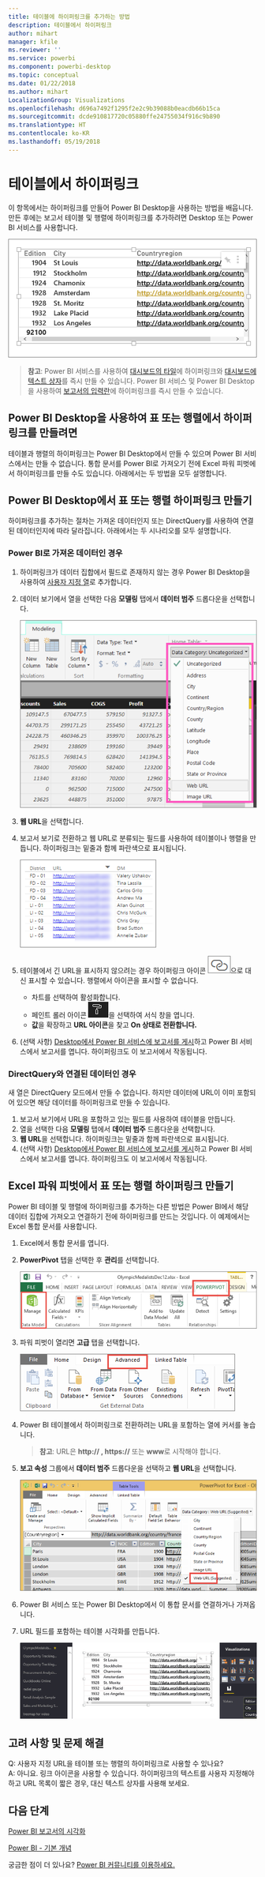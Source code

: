 ```yaml
---
title: 테이블에 하이퍼링크를 추가하는 방법
description: 테이블에서 하이퍼링크
author: mihart
manager: kfile
ms.reviewer: ''
ms.service: powerbi
ms.component: powerbi-desktop
ms.topic: conceptual
ms.date: 01/22/2018
ms.author: mihart
LocalizationGroup: Visualizations
ms.openlocfilehash: d696a7492f1295f2e2c9b39088b0eacdb66b15ca
ms.sourcegitcommit: dcde910817720c05880ffe24755034f916c9b890
ms.translationtype: HT
ms.contentlocale: ko-KR
ms.lasthandoff: 05/19/2018
---
```

# <a name="hyperlinks-in-tables"></a>테이블에서 하이퍼링크
이 항목에서는 하이퍼링크를 만들어 Power BI Desktop을 사용하는 방법을 배웁니다. 만든 후에는 보고서 테이블 및 행렬에 하이퍼링크를 추가하려면 Desktop 또는 Power BI 서비스를 사용합니다. 

![](media/power-bi-hyperlinks-in-tables/hyperlinkedtable.png)

> **참고**: Power BI 서비스를 사용하여 [대시보드의 타일](service-dashboard-edit-tile.md)에 하이퍼링크와 [대시보드에 텍스트 상자](service-dashboard-add-widget.md)를 즉시 만들 수 있습니다. Power BI 서비스 및 Power BI Desktop을 사용하여 [보고서의 입력란](service-add-hyperlink-to-text-box.md)에 하이퍼링크를 즉시 만들 수 있습니다.
> 
> 

## <a name="to-create-a-hyperlink-in-a-table-or-matrix-using-power-bi-desktop"></a>Power BI Desktop을 사용하여 표 또는 행렬에서 하이퍼링크를 만들려면
테이블과 행렬의 하이퍼링크는 Power BI Desktop에서 만들 수 있으며 Power BI 서비스에서는 만들 수 없습니다. 통합 문서를 Power BI로 가져오기 전에 Excel 파워 피벗에서 하이퍼링크를 만들 수도 있습니다. 아래에서는 두 방법을 모두 설명합니다.

## <a name="create-a-table-or-matrix-hyperlink-in-power-bi-desktop"></a>Power BI Desktop에서 표 또는 행렬 하이퍼링크 만들기
하이퍼링크를 추가하는 절차는 가져온 데이터인지 또는 DirectQuery를 사용하여 연결된 데이터인지에 따라 달라집니다. 아래에서는 두 시나리오를 모두 설명합니다.

### <a name="for-data-imported-into-power-bi"></a>Power BI로 가져온 데이터인 경우
1. 하이퍼링크가 데이터 집합에서 필드로 존재하지 않는 경우 Power BI Desktop을 사용하여 [사용자 지정 열](desktop-common-query-tasks.md)로 추가합니다.
2. 데이터 보기에서 열을 선택한 다음 **모델링** 탭에서 **데이터 범주** 드롭다운을 선택합니다.
   
    ![](media/power-bi-hyperlinks-in-tables/pbi_data_category.png)
3. **웹 URL**을 선택합니다.
4. 보고서 보기로 전환하고 웹 URL로 분류되는 필드를 사용하여 테이블이나 행렬을 만듭니다. 하이퍼링크는 밑줄과 함께 파란색으로 표시됩니다.
   
    ![](media/power-bi-hyperlinks-in-tables/power-bi-table-with-hyperlinks2.png)
5. 테이블에서 긴 URL을 표시하지 않으려는 경우 하이퍼링크 아이콘 ![](media/power-bi-hyperlinks-in-tables/power-bi-hyperlink-icon.png)으로 대신 표시할 수 있습니다. 행렬에서 아이콘을 표시할 수 없습니다.
   
   * 차트를 선택하여 활성화합니다.
   * 페인트 롤러 아이콘 ![](media/power-bi-hyperlinks-in-tables/power-bi-paintroller.png)을 선택하여 서식 창을 엽니다.
   * **값**을 확장하고 **URL 아이콘**을 찾고 **On 상태로 전환합니다.**
6. (선택 사항) [Desktop에서 Power BI 서비스에 보고서를 게시](guided-learning/publishingandsharing.yml?tutorial-step=2)하고 Power BI 서비스에서 보고서를 엽니다. 하이퍼링크도 이 보고서에서 작동됩니다.

### <a name="for-data-connected-with-directquery"></a>DirectQuery와 연결된 데이터인 경우
새 열은 DirectQuery 모드에서 만들 수 없습니다.  하지만 데이터에 URL이 이미 포함되어 있으면 해당 데이터를 하이퍼링크로 만들 수 있습니다.

1. 보고서 보기에서 URL을 포함하고 있는 필드를 사용하여 테이블을 만듭니다.
2. 열을 선택한 다음 **모델링** 탭에서 **데이터 범주** 드롭다운을 선택합니다.
3. **웹 URL**을 선택합니다. 하이퍼링크는 밑줄과 함께 파란색으로 표시됩니다.
4. (선택 사항) [Desktop에서 Power BI 서비스에 보고서를 게시](guided-learning/publishingandsharing.yml?tutorial-step=2)하고 Power BI 서비스에서 보고서를 엽니다. 하이퍼링크도 이 보고서에서 작동됩니다.

## <a name="create-a-table-or-matrix-hyperlink-in-excel-power-pivot"></a>Excel 파워 피벗에서 표 또는 행렬 하이퍼링크 만들기
Power BI 테이블 및 행렬에 하이퍼링크를 추가하는 다른 방법은 Power BI에서 해당 데이터 집합에 가져오고 연결하기 전에 하이퍼링크를 만드는 것입니다. 이 예제에서는 Excel 통합 문서를 사용합니다.

1. Excel에서 통합 문서를 엽니다.
2. **PowerPivot** 탭을 선택한 후 **관리**를 선택합니다.
   
   ![](media/power-bi-hyperlinks-in-tables/createhyperlinkinpowerpivot2.png)
3. 파워 피벗이 열리면 **고급** 탭을 선택합니다.
   
   ![](media/power-bi-hyperlinks-in-tables/createhyperlinkinpowerpivot3.png)
4. Power BI 테이블에서 하이퍼링크로 전환하려는 URL을 포함하는 열에 커서를 놓습니다.
   
   > **참고**: URL은 **http:// , https://** 또는 **www**로 시작해야 합니다.
   > 
   > 
5. **보고 속성** 그룹에서 **데이터 범주** 드롭다운을 선택하고 **웹 URL**을 선택합니다. 
   
   ![](media/power-bi-hyperlinks-in-tables/createhyperlinksnew.png)
6. Power BI 서비스 또는 Power BI Desktop에서 이 통합 문서를 연결하거나 가져옵니다.
7. URL 필드를 포함하는 테이블 시각화를 만듭니다.
   
   ![](media/power-bi-hyperlinks-in-tables/hyperlinksintables.gif)

## <a name="considerations-and-troubleshooting"></a>고려 사항 및 문제 해결
Q: 사용자 지정 URL을 테이블 또는 행렬의 하이퍼링크로 사용할 수 있나요?    
A: 아니요. 링크 아이콘을 사용할 수 있습니다. 하이퍼링크의 텍스트를 사용자 지정해야 하고 URL 목록이 짧은 경우, 대신 텍스트 상자를 사용해 보세요.


## <a name="next-steps"></a>다음 단계
[Power BI 보고서의 시각화](power-bi-report-visualizations.md)

[Power BI - 기본 개념](service-basic-concepts.md)

궁금한 점이 더 있나요? [Power BI 커뮤니티를 이용하세요.](http://community.powerbi.com/)

